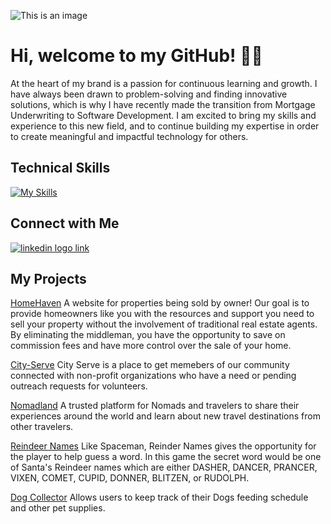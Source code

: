 <!--
**CathyGarciaPinon/CathyGarciaPinon** is a ✨ _special_ ✨ repository because its `README.md` (this file) appears on your GitHub profile.

Here are some ideas to get you started:

- 🔭 I’m currently working on ...
- 🌱 I’m currently learning ...
- 👯 I’m looking to collaborate on ...
- 🤔 I’m looking for help with ...
- 💬 Ask me about ...📫 How to reach me: ...
- 😄 Pronouns: ...
- ⚡ Fun fact: ...
-->

![This is an image](https://i.imgur.com/72CnsH1.jpg)

# Hi, welcome to my GitHub! 👋🏽

At the heart of my brand is a passion for continuous learning and growth. I have always been drawn to problem-solving and finding innovative solutions, which is why I have recently made the transition from Mortgage Underwriting to Software Development. I am excited to bring my skills and experience to this new field, and to continue building my expertise in order to create meaningful and impactful technology for others.

## Technical Skills

[![My Skills](https://skillicons.dev/icons?i=js,html,css,react,nodejs,express,mongodb,heroku,python,django,postgresql,vscode,github)](https://skillicons.dev)

## Connect with Me
<a href="https://www.linkedin.com/in/cathy-garcia-pinon" rel="nofollow">
  <img src="https://camo.githubusercontent.com/1b3a98a6f9dc0b661fff8ca80b84338580750ffba882bd625efe869293d05307/68747470733a2f2f736b696c6c69636f6e732e6465762f69636f6e733f693d6c696e6b6564696e" alt="linkedin logo link" data-canonical-src="https://skillicons.dev/icons?i=linkedin" style="max-width: 100%;">
</a>


## My Projects
<a href="https://home-haven.herokuapp.com/">HomeHaven</a>
A website for properties being sold by owner! Our goal is to provide homeowners like you with the resources and support you need to sell your property without the involvement of traditional real estate agents. By eliminating the middleman, you have the opportunity to save on commission fees and have more control over the sale of your home.

<a href="https://city-serve-eastbay.herokuapp.com/">City-Serve</a>
City Serve is a place to get memebers of our community connected with non-profit organizations who have a need or pending outreach requests for volunteers.

<a href="https://nomadland-cgp.herokuapp.com/">Nomadland</a>
A trusted platform for  Nomads and travelers to share their experiences around the world and learn about new travel destinations from other travelers.

<a href="https://cathygarciapinon.github.io/Spaceman/">Reindeer Names</a>
Like Spaceman, Reinder Names gives the opportunity for the player to help guess a word. In this game the secret word would be one of Santa's Reindeer names which are either DASHER, DANCER, PRANCER, VIXEN, COMET, CUPID, DONNER, BLITZEN, or RUDOLPH.

<a href="https://dog-collector-ga.herokuapp.com/">Dog Collector</a>
Allows users to keep track of their Dogs feeding schedule and other pet supplies. 




